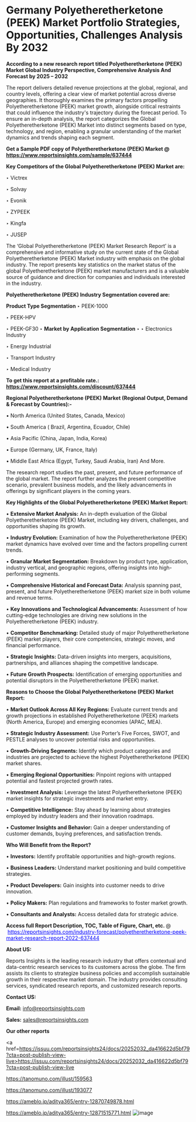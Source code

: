 # Germany Polyetheretherketone (PEEK) Market Portfolio Strategies, Opportunities, Challenges Analysis By 2032

<strong>According to a new research report titled Polyetheretherketone (PEEK) Market Global Industry Perspective, Comprehensive Analysis And Forecast by 2025 – 2032</strong>

The report delivers detailed revenue projections at the global, regional, and country levels, offering a clear view of market potential across diverse geographies. It thoroughly examines the primary factors propelling Polyetheretherketone (PEEK) market growth, alongside critical restraints that could influence the industry's trajectory during the forecast period. To ensure an in-depth analysis, the report categorizes the Global Polyetheretherketone (PEEK) Market into distinct segments based on type, technology, and region, enabling a granular understanding of the market dynamics and trends shaping each segment.

<strong>Get a Sample PDF copy of Polyetheretherketone (PEEK) Market </strong><strong>@<a href=https://www.reportsinsights.com/sample/637444 style=color:#0000ff;> https://www.reportsinsights.com/sample/637444</a></strong></font>

<strong>Key Competitors of the Global Polyetheretherketone (PEEK) Market are:</strong>

‣ Victrex

‣ Solvay

‣ Evonik

‣ ZYPEEK

‣ Kingfa

‣ JUSEP

The ‘Global Polyetheretherketone (PEEK) Market Research Report’ is a comprehensive and informative study on the current state of the Global Polyetheretherketone (PEEK) Market industry with emphasis on the global industry. The report presents key statistics on the market status of the global Polyetheretherketone (PEEK) market manufacturers and is a valuable source of guidance and direction for companies and individuals interested in the industry.

<strong>Polyetheretherketone (PEEK) Industry Segmentation covered are:</strong>

<strong>Product Type Segmentation</strong>
‣
PEEK-1000

‣ PEEK-HPV

‣ PEEK-GF30
‣ 
<strong>Market by Application Segmentation</strong>
‣
‣  Electronics Industry

‣ Energy Industrial

‣ Transport Industry

‣ Medical Industry

<strong>To get this report at a profitable rate.: <a href=https://www.reportsinsights.com/discount/637444 style=color:#0000ff;>https://www.reportsinsights.com/discount/637444</a></strong></font>

<strong>Regional Polyetheretherketone (PEEK) Market (Regional Output, Demand &amp; Forecast by Countries):-</strong>

• North America (United States, Canada, Mexico)

• South America ( Brazil, Argentina, Ecuador, Chile)

• Asia Pacific (China, Japan, India, Korea)

• Europe (Germany, UK, France, Italy)

• Middle East Africa (Egypt, Turkey, Saudi Arabia, Iran) And More.

The research report studies the past, present, and future performance of the global market. The report further analyzes the present competitive scenario, prevalent business models, and the likely advancements in offerings by significant players in the coming years.

<strong>Key Highlights of the Global Polyetheretherketone (PEEK) Market Report:</strong>

• <strong>Extensive Market Analysis:</strong> An in-depth evaluation of the Global Polyetheretherketone (PEEK) Market, including key drivers, challenges, and opportunities shaping its growth.

• <strong>Industry Evolution:</strong> Examination of how the Polyetheretherketone (PEEK) market dynamics have evolved over time and the factors propelling current trends.

• <strong>Granular Market Segmentation:</strong> Breakdown by product type, application, industry vertical, and geographic regions, offering insights into high-performing segments.

• <strong>Comprehensive Historical and Forecast Data:</strong> Analysis spanning past, present, and future Polyetheretherketone (PEEK) market size in both volume and revenue terms.

• <strong>Key Innovations and Technological Advancements:</strong> Assessment of how cutting-edge technologies are driving new solutions in the Polyetheretherketone (PEEK) industry.

• <strong>Competitor Benchmarking:</strong> Detailed study of major Polyetheretherketone (PEEK) market players, their core competencies, strategic moves, and financial performance.

• <strong>Strategic Insights:</strong> Data-driven insights into mergers, acquisitions, partnerships, and alliances shaping the competitive landscape.

• <strong>Future Growth Prospects:</strong> Identification of emerging opportunities and potential disruptors in the Polyetheretherketone (PEEK) market.

<strong>Reasons to Choose the Global Polyetheretherketone (PEEK) Market Report:</strong>

• <strong>Market Outlook Across All Key Regions:</strong> Evaluate current trends and growth projections in established Polyetheretherketone (PEEK) markets (North America, Europe) and emerging economies (APAC, MEA).

• <strong>Strategic Industry Assessment:</strong> Use Porter’s Five Forces, SWOT, and PESTLE analyses to uncover potential risks and opportunities.

• <strong>Growth-Driving Segments:</strong> Identify which product categories and industries are projected to achieve the highest Polyetheretherketone (PEEK) market shares.

• <strong>Emerging Regional Opportunities:</strong> Pinpoint regions with untapped potential and fastest projected growth rates.

• <strong>Investment Analysis:</strong> Leverage the latest Polyetheretherketone (PEEK) market insights for strategic investments and market entry.

• <strong>Competitive Intelligence:</strong> Stay ahead by learning about strategies employed by industry leaders and their innovation roadmaps.

• <strong>Customer Insights and Behavior:</strong> Gain a deeper understanding of customer demands, buying preferences, and satisfaction trends.

<strong>Who Will Benefit from the Report?</strong>

• <strong>Investors:</strong> Identify profitable opportunities and high-growth regions.

• <strong>Business Leaders:</strong> Understand market positioning and build competitive strategies.

• <strong>Product Developers:</strong> Gain insights into customer needs to drive innovation.

• <strong>Policy Makers:</strong> Plan regulations and frameworks to foster market growth.

• <strong>Consultants and Analysts:</strong> Access detailed data for strategic advice.
</ul>
<strong>Access full Report Description, TOC, Table of Figure, Chart, etc. </strong>@  <a href=https://reportsinsights.com/industry-forecast/polyetheretherketone-peek-market-research-report-2022-637444 style=color:#0000ff;>https://reportsinsights.com/industry-forecast/polyetheretherketone-peek-market-research-report-2022-637444</a></font>

<strong><strong>About US</strong>:</strong>

Reports Insights is the leading research industry that offers contextual and data-centric research services to its customers across the globe. The firm assists its clients to strategize business policies and accomplish sustainable growth in their respective market domain. The industry provides consulting services, syndicated research reports, and customized research reports.

<strong>Contact US:</strong>

<p class=""""><b>Email:</b> <a href=mailto:info@reportsinsights.com>info@reportsinsights.com</a></p>
<p class=""""><b>Sales:</b> <a href=mailto:sales@reportsinsights.com>sales@reportsinsights.com</a></p>

<strong>Our other reports</strong>

<a href=https://issuu.com/reportsinsights24/docs/20252032_da416622d5bf79?cta=post-publish-view-live>https://issuu.com/reportsinsights24/docs/20252032_da416622d5bf79?cta=post-publish-view-live</a>

<a href=https://tanomuno.com/illust/159563>https://tanomuno.com/illust/159563</a>

<a href=https://tanomuno.com/illust/193077>https://tanomuno.com/illust/193077</a>

<a href=https://ameblo.jp/aditya365/entry-12870749878.html>https://ameblo.jp/aditya365/entry-12870749878.html</a>

<a href=https://ameblo.jp/aditya365/entry-12871515771.html>https://ameblo.jp/aditya365/entry-12871515771.html</a>
![image](https://github.com/user-attachments/assets/88bc7f6b-552d-4b0f-85d0-0df1c9f3dfd8)
